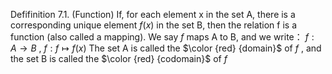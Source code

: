 Defifinition 7.1. (Function)
If, for each element x in the set A, there is a corresponding unique element $f (x)$ in the
set B, then the relation f is a function (also called a mapping). We say $f$ maps A to B,
and we write：
			$f : A \to B$ ,  $f: f \mapsto f(x)$ 
The set A is called the $\color {red} {domain}$  of $f$ , and the set B is called the $\color {red} {codomain}$ of $f$



